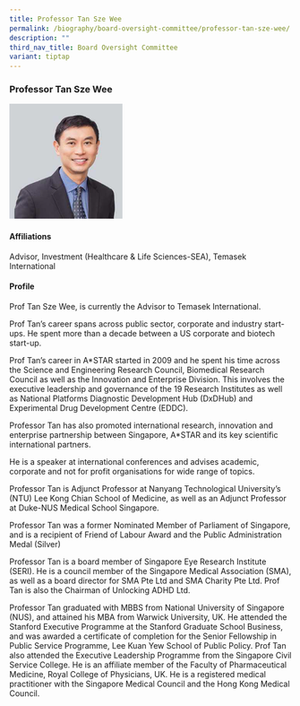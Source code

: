 ```yaml
---
title: Professor Tan Sze Wee
permalink: /biography/board-oversight-committee/professor-tan-sze-wee/
description: ""
third_nav_title: Board Oversight Committee
variant: tiptap
---
```

<h3>Professor Tan Sze Wee</h3>
<div class="isomer-image-wrapper">
<img style="width: 40%;" height="auto" width="100%" alt="" src="/images/Biography/Board Oversight Committee/Prof_Tan_Sze_Wee.png">
</div>
<h4>Affiliations</h4>
<p>Advisor, Investment (Healthcare &amp; Life Sciences-SEA), Temasek International</p>
<h4>Profile</h4>
<p>Prof Tan Sze Wee, is currently the Advisor to Temasek International.</p>
<p>Prof Tan’s career spans across public sector, corporate and industry start-ups.
He spent more than a decade between a US corporate and biotech start-up.</p>
<p>Prof Tan’s career in A*STAR started in 2009 and he spent his time across
the Science and Engineering Research Council, Biomedical Research Council
as well as the Innovation and Enterprise Division. This involves the executive
leadership and governance of the 19 Research Institutes as well as National
Platforms Diagnostic Development Hub (DxDHub) and Experimental Drug Development
Centre (EDDC).</p>
<p>Professor Tan has also promoted international research, innovation and
enterprise partnership between Singapore, A*STAR and its key scientific
international partners.</p>
<p>He is a speaker at international conferences and advises academic, corporate
and not for profit organisations for wide range of topics.</p>
<p>Professor Tan is Adjunct Professor at Nanyang Technological University’s
(NTU) Lee Kong Chian School of Medicine, as well as an Adjunct Professor
at Duke-NUS Medical School Singapore.</p>
<p>Professor Tan was a former Nominated Member of Parliament of Singapore,
and is a recipient of Friend of Labour Award and the Public Administration
Medal (Silver)</p>
<p>Professor Tan is a board member of Singapore Eye Research Institute (SERI).
He is a council member of the Singapore Medical Association (SMA), as well
as a board director for SMA Pte Ltd and SMA Charity Pte Ltd. Prof Tan is
also the Chairman of Unlocking ADHD Ltd.</p>
<p>Professor Tan graduated with MBBS from National University of Singapore
(NUS), and attained his MBA from Warwick University, UK. He attended the
Stanford Executive Programme at the Stanford Graduate School Business,
and was awarded a certificate of completion for the Senior Fellowship in
Public Service Programme, Lee Kuan Yew School of Public Policy. Prof Tan
also attended the Executive Leadership Programme from the Singapore Civil
Service College. He is an affiliate member of the Faculty of Pharmaceutical
Medicine, Royal College of Physicians, UK. He is a registered medical practitioner
with the Singapore Medical Council and the Hong Kong Medical Council.</p>